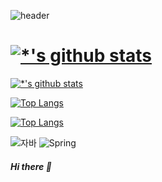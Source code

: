 ![header](https://capsule-render.vercel.app/api?type=wave&color=auto&height=300&section=header&text=hyomin&fontSize=90)

# [![*'s github stats](https://github-readme-stats.vercel.app/api?username=hyomin-dev)](https://github.com/hyomin-dev)

[![*'s github stats](https://github-readme-stats.vercel.app/api?username=hyomin-dev&show_icons=true&theme=radical)](https://github.com/hyomin-dev)

[![Top Langs](https://github-readme-stats.vercel.app/api/top-langs/?username=hyomin-dev)](https://github.com/hyomin-dev/github-readme-stats)

[![Top Langs](https://github-readme-stats.vercel.app/api/top-langs/?username=hyomin-dev&layout=compact)](https://github.com/hyomin-dev/github-readme-stats)




![자바](https://img.shields.io/badge/-자바-007396?style=flat&logo=Java&logoColor=ffffff)
![Spring](https://img.shields.io/badge/-Spring-6DB33F?style=for-the-badge&logo=Spring&logoColor=white)

##### Hi there 👋 
  

